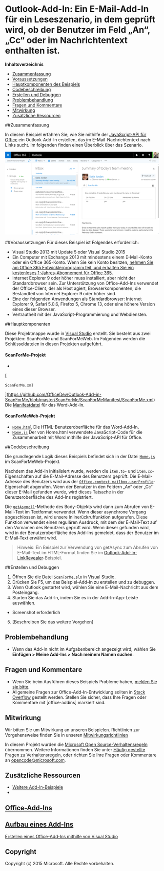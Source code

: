 # <a name="outlook-add-in:-a-mail-add-in-for-a-read-scenario-that-checks-whether-the-user-is-mentioned-on-the-to-line,-cc-line-or-body-of-an-email."></a>Outlook-Add-In: Ein E-Mail-Add-In für ein Leseszenario, in dem geprüft wird, ob der Benutzer im Feld „An“, „Cc“ oder im Nachrichtentext enthalten ist.

**Inhaltsverzeichnis**

* [Zusammenfassung](#summary)
* [Voraussetzungen](#prerequisites)
* [Hauptkomponenten des Beispiels](#components)
* [Codebeschreibung](#codedescription)
* [Erstellen und Debuggen](#build)
* [Problembehandlung](#troubleshooting)
* [Fragen und Kommentare](#questions)
* [Mitwirkung](#contribute)
* [Zusätzliche Ressourcen](#additional-resources)

<a name="summary"></a>
##<a name="summary"></a>Zusammenfassung

In diesem Beispiel erfahren Sie, wie Sie mithilfe der [JavaScript-API für Office](https://msdn.microsoft.com/library/b27e70c3-d87d-4d27-85e0-103996273298(v=office.15)) ein Outlook-Add-In erstellen, das im E-Mail-Nachrichtentext nach Links sucht. Im folgenden finden einen Überblick über das Szenario.

 ![](https://github.com/OfficeDev/Outlook-Add-in-ScanForMe/blob/master/readme-images/screenshot1.PNG)

<a name="prerequisites"></a>
##<a name="prerequisites"></a>Voraussetzungen
Für dieses Beispiel ist Folgendes erforderlich:  

  - Visual Studio 2013 mit Update 5 oder Visual Studio 2015  
  - Ein Computer mit Exchange 2013 mit mindestens einem E-Mail-Konto oder ein Office 365-Konto. Wenn Sie kein Konto besitzen, [nehmen Sie am Office 365 Entwicklerprogramm teil, und erhalten Sie ein kostenloses 1-Jahres-Abonnement für Office 365](https://aka.ms/devprogramsignup).
  - Internet Explorer 9 oder höher muss installiert, aber nicht der Standardbrowser sein. Zur Unterstützung von Office-Add-Ins verwendet der Office-Client, der als Host agiert, Browserkomponenten, die Bestandteil von Internet Explorer 9 oder höher sind.
  - Eine der folgenden Anwendungen als Standardbrowser: Internet Explorer 9, Safari 5.0.6, Firefox 5, Chrome 13, oder eine höhere Version eines dieser Browser.
  - Vertrautheit mit der JavaScript-Programmierung und Webdiensten.

<a name="components"></a>
##<a name="key-components"></a>Hauptkomponenten

Diese Projektmappe wurde in [Visual Studio](https://msdn.microsoft.com/library/office/fp179827.aspx#Tools_CreatingWithVS) erstellt. Sie besteht aus zwei Projekten: ScanForMe und ScanForMeWeb. Im Folgenden werden die Schlüsseldateien in diesen Projekten aufgeführt. 
#### <a name="scanforme-project"></a>ScanForMe-Projekt

* 

  [

  ```ScanForMe.xml```

  ](https://github.com/OfficeDev/Outlook-Add-in-ScanForMe/blob/master/ScanForMe/ScanForMeManifest/ScanForMe.xml) Die [Manifestdatei](https://msdn.microsoft.com/library/office/jj220082.aspx#StartBuildingApps_AnatomyofApp) für das Word-Add-In.

#### <a name="scanformeweb-project"></a>ScanForMeWeb-Projekt

* [```Home.html```](https://github.com/OfficeDev/Outlook-Add-in-ScanForMe/blob/master/ScanForMeWeb/AppRead/Home/Home.html) Die HTML-Benutzeroberfläche für das Word-Add-In.
* [```Home.js```](https://github.com/OfficeDev/Outlook-Add-in-ScanForMe/blob/master/ScanForMeWeb/AppRead/Home/Home.js) Der von Home.html verwendete JavaScript-Code für die Zusammenarbeit mit Word mithilfe der JavaScript-API für Office. 


<a name="codedescription"></a>
##<a name="description-of-the-code"></a>Codebeschreibung

Die grundlegende Logik dieses Beispiels befindet sich in der Datei [```Home.js```](https://github.com/OfficeDev/Outlook-Add-in-ScanForMe/blob/master/ScanForMeWeb/AppRead/Home/Home.js) im ScanForMeWeb-Projekt. 

Nachdem das Add-In initialisiert wurde, werden die `item.to`- und `item.cc`-Eigenschaften auf die E-Mail-Adresse des Benutzers geprüft. Die E-Mail-Adresse des Benutzers wird aus der [```Office.context.mailbox.userProfile```](https://msdn.microsoft.com/library/office/fp160976.aspx)-Eigenschaft abgerufen. Wenn der Benutzer in den Feldern „An“ oder „Cc“ dieser E-Mail gefunden wurde, wird dieses Tatsache in der Benutzeroberfläche des Add-Ins registriert. 

Die [```getAsync()```](https://msdn.microsoft.com/library/office/mt269089.aspx)-Methode des Body-Objekts wird dann zum Abrufen von E-Mail-Text im Textformat verwendet. Wenn dieser asynchrone Vorgang abgeschlossen ist, wird unsere Inlinerückruffunktion aufgerufen. Diese Funktion verwendet einen regulären Ausdruck, mit dem der E-Mail-Text auf den Vornamen des Benutzers geprüft wird. Wenn dieser gefunden wird, wird in der Benutzeroberfläche des Add-Ins gemeldet, dass der Benutzer im E-Mail-Text erwähnt wird. 

>Hinweis: Ein Beispiel zur Verwendung von getAsync zum Abrufen von E-Mail-Text im HTML-Format finden Sie im [Outlook-Add-in-LinkRevealer](https://github.com/OfficeDev/Outlook-Add-in-LinkRevealer)-Beispiel. 


<a name="build"></a>
##<a name="build-and-debug"></a>Erstellen und Debuggen
1. Öffnen Sie die Datei [```ScanForMe.sln```](ScanForMe.sln) in Visual Studio.
2. Drücken Sie F5, um das Beispiel-Add-In zu erstellen und zu debuggen. 
3. Wenn Outlook gestartet wird, wählen Sie eine E-Mail-Nachricht aus dem Posteingang.
4. Starten Sie das Add-In, indem Sie es in der Add-In-App-Leiste auswählen.

 - Screenshot erforderlich


5. [Beschreiben Sie das weitere Vorgehen]


<a name="troubleshooting"></a>
## <a name="troubleshooting"></a>Problembehandlung

- Wenn das Add-In nicht im Aufgabenbereich angezeigt wird, wählen Sie **Einfügen > Meine Add-Ins > Nach meinem Namen suchen**.

<a name="questions"></a>
## <a name="questions-and-comments"></a>Fragen und Kommentare

- Wenn Sie beim Ausführen dieses Beispiels Probleme haben, [melden Sie sie bitte](https://github.com/OfficeDev/Outlook-Add-in-ScanForMe/issues).
- Allgemeine Fragen zur Office-Add-In-Entwicklung sollten in [Stack Overflow](http://stackoverflow.com/questions/tagged/office-addins) gestellt werden. Stellen Sie sicher, dass Ihre Fragen oder Kommentare mit [office-addins] markiert sind.


<a name="contribute"></a>
## <a name="contributing"></a>Mitwirkung ##
Wir bitten Sie um Mitwirkung an unseren Beispielen. Richtlinien zur Vorgehensweise finden Sie in unseren [Mitwirkungsrichtlinien](./Contributing.md)

In diesem Projekt wurden die [Microsoft Open Source-Verhaltensregeln](https://opensource.microsoft.com/codeofconduct/) übernommen. Weitere Informationen finden Sie unter [Häufig gestellte Fragen zu Verhaltensregeln](https://opensource.microsoft.com/codeofconduct/faq/), oder richten Sie Ihre Fragen oder Kommentare an [opencode@microsoft.com](mailto:opencode@microsoft.com).


<a name="additional-resources"></a>
## <a name="additional-resources"></a>Zusätzliche Ressourcen ##

- [Weitere Add-In-Beispiele](https://github.com/OfficeDev?utf8=%E2%9C%93&query=-Add-in)
- 

  [Office-Add-Ins](http://msdn.microsoft.com/library/office/jj220060.aspx)
- 

  [Aufbau eines Add-Ins](https://msdn.microsoft.com/library/office/jj220082.aspx#StartBuildingApps_AnatomyofApp)
- 

  [Erstellen eines Office-Add-Ins mithilfe von Visual Studio](https://msdn.microsoft.com/library/office/fp179827.aspx#Tools_CreatingWithVS)


## <a name="copyright"></a>Copyright
Copyright (c) 2015 Microsoft. Alle Rechte vorbehalten.
